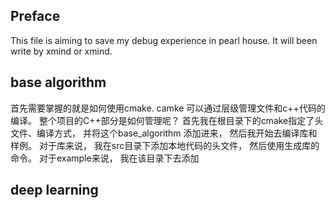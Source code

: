 ## Preface
 This file is aiming to save my debug experience in pearl house. It will been write by xmind or xmind.


## base algorithm
首先需要掌握的就是如何使用cmake. camke 可以通过层级管理文件和c++代码的编译。 整个项目的C++部分是如何管理呢？ 首先我在根目录下的cmake指定了头文件、编译方式， 并将这个base_algorithm 添加进来， 然后我开始去编译库和样例。 对于库来说， 我在src目录下添加本地代码的头文件， 然后使用生成库的命令。  对于example来说， 我在该目录下去添加






 ## deep learning 